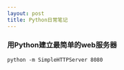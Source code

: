```yaml
---
layout: post
title: Python日常笔记
---
```


### 用Python建立最简单的web服务器 ###

    python -m SimpleHTTPServer 8080

